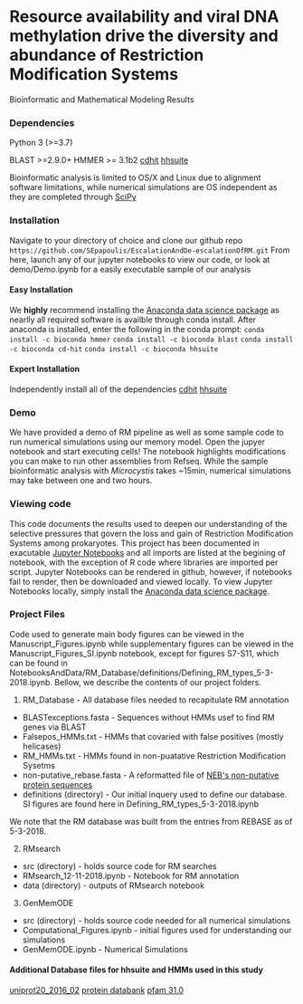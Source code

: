 # Resource availability and viral DNA methylation drive the diversity and abundance of Restriction Modification Systems

Bioinformatic and Mathematical Modeling Results

### Dependencies
Python 3 (>=3.7)

BLAST >=2.9.0+
HMMER >= 3.1b2
[cdhit](https://github.com/weizhongli/cdhit)
[hhsuite](https://github.com/soedinglab/hh-suite)

Bioinformatic analysis is limited to OS/X and Linux due to alignment software limitations, while numerical simulations are OS independent as they are completed through [SciPy](https://docs.scipy.org/doc/scipy/reference/integrate.html)


### Installation

Navigate to your directory of choice and clone our github repo
`https://github.com/SEpapoulis/EscalationAndDe-escalationOfRM.git`
From here, launch any of our jupyter notebooks to view our code, or look at demo/Demo.ipynb for a easily executable sample of our analysis

#### Easy Installation
We __highly__ recommend installing the [Anaconda data science package](https://www.anaconda.com/distribution/) as nearlly all required software is availble through conda install. After anaconda is installed, enter the following in the conda prompt:
`conda install -c bioconda hmmer`
`conda install -c bioconda blast`
`conda install -c bioconda cd-hit`
`conda install -c bioconda hhsuite`
#### Expert Installation
Independently install all of the dependencies
[cdhit](https://github.com/weizhongli/cdhit)
[hhsuite](https://github.com/soedinglab/hh-suite)


### Demo
We have provided a demo of RM pipeline as well as some sample code to run numerical simulations using our memory model. Open the jupyer notebook and start executing cells! The notebook highlights modifications you can make to run other assemblies from Refseq. While the sample bioinformatic analysis with *Microcystis* takes ~15min, numerical simulations may take between one and two hours.

### Viewing code
This code documents the results used to deepen our understanding of the selective pressures that govern the loss and gain of Restriction Modification Systems among prokaryotes. This project has been documented in exacutable [Jupyter Notebooks](https://jupyter.org/) and all imports are listed at the begining of notebook, with the exception of R code where libraries are imported per script. Jupyter Notebooks can be rendered in github, however, if notebooks fail to render, then be downloaded and viewed locally. To view Jupyter Notebooks locally, simply install the [Anaconda data science package](https://www.anaconda.com/distribution/).


### Project Files
Code used to generate main body figures can be viewed in the Manuscript_Figures.ipynb while supplementary figures can be viewed in the Manuscript_Figures_SI.ipynb notebook, except for figures S7-S11, which can be found in NotebooksAndData/RM_Database/definitions/Defining_RM_types_5-3-2018.ipynb. Bellow, we describe the contents of our project folders.

1. RM_Database - All database files needed to recapitulate RM annotation
 * BLASTexceptions.fasta - Sequences without HMMs usef to find RM genes via BLAST
 * Falsepos_HMMs.txt - HMMs that covaried with false positives (mostly helicases)
 * RM_HMMs.txt - HMMs found in non-puatative Restriction Modification Sysetms
 * non-putative_rebase.fasta - A reformatted file of [NEB's non-putative protein sequences](ftp://ftp.neb.com/pub/rebase/protein_mini_reg_seqs.txt)
 * definitions (directory) - Our initial inquery used to define our database. SI figures are found here in Defining_RM_types_5-3-2018.ipynb

We note that the RM database was built from the entries from REBASE as of 5-3-2018.

2. RMsearch
 * src (directory) - holds source code for RM searches
 * RMsearch_12-11-2018.ipynb - Notebook for RM annotation
 * data (directory) - outputs of RMsearch notebook


3. GenMemODE
 * src (directory) - holds source code needed for all numerical simulations
 * Computational_Figures.ipynb - initial figures used for understanding our simulations
 * GenMemODE.ipynb - Numerical Simulations



#### Additional Database files for hhsuite and HMMs used in this study
[uniprot20_2016_02](http://wwwuser.gwdg.de/~compbiol/data/hhsuite/databases/hhsuite_dbs/old-releases/uniprot20_2016_02.tgz)
[protein databank](http://wwwuser.gwdg.de/~compbiol/data/hhsuite/databases/hhsuite_dbs/old-releases/pdb70_14Sep16.tgz)
[pfam 31.0](ftp://ftp.ebi.ac.uk/pub/databases/Pfam/releases/Pfam31.0/Pfam-A.hmm.gz)


